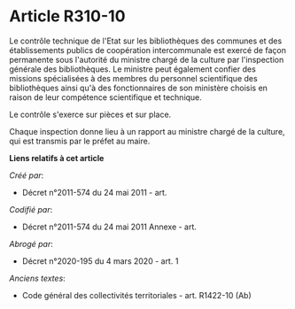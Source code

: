 # Article R310-10

Le contrôle technique de l'Etat sur les bibliothèques des communes et des établissements publics de coopération
intercommunale est exercé de façon permanente sous l'autorité du ministre chargé de la culture par l'inspection générale des
bibliothèques. Le ministre peut également confier des missions spécialisées à des membres du personnel scientifique des
bibliothèques ainsi qu'à des fonctionnaires de son ministère choisis en raison de leur compétence scientifique et technique.

Le contrôle s'exerce sur pièces et sur place.

Chaque inspection donne lieu à un rapport au ministre chargé de la culture, qui est transmis par le préfet au maire.

**Liens relatifs à cet article**

_Créé par_:

  - Décret n°2011-574 du 24 mai 2011  - art.

_Codifié par_:

  - Décret n°2011-574 du 24 mai 2011 Annexe - art.

_Abrogé par_:

  - Décret n°2020-195 du 4 mars 2020 - art. 1

_Anciens textes_:

  - Code général des collectivités territoriales - art. R1422-10 (Ab)
